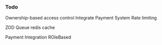 ### Todo 

Ownership-based access control
Integrate Payment System
Rate limiting

ZOD
Queue
redis cache

Payment Integration
ROleBased 